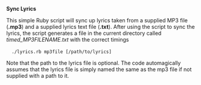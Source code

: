 <strong>Sync Lyrics</strong>

<p>This simple Ruby script will sync up lyrics taken from a supplied MP3 file (<strong>.mp3</strong>) and a supplied lyrics text file (<strong>.txt</strong>). After using the script to sync the lyrics, the script generates a file in the current directory called <em>timed_MP3FILENAME.txt</em> with the correct timings</p>

&emsp;<code>./lyrics.rb mp3file [/path/to/lyrics]</code>

<p>Note that the path to the lyrics file is optional. The code automagically assumes that the lyrics file is simply named the same as the mp3 file if not supplied with a path to it.</p>

